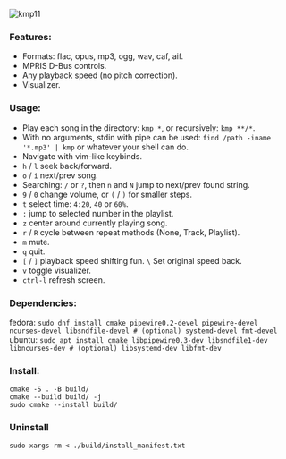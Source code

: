 ![kmp11](https://github.com/korei999/kmp2/assets/93387739/dd188b61-cde7-46df-a409-c75281dd9fbc)

### Features:
- Formats: flac, opus, mp3, ogg, wav, caf, aif.
- MPRIS D-Bus controls.
- Any playback speed (no pitch correction).
- Visualizer.

### Usage:
- Play each song in the directory: `kmp *`, or recursively: `kmp **/*`.
- With no arguments, stdin with pipe can be used: `find /path -iname '*.mp3' | kmp` or whatever your shell can do.
- Navigate with vim-like keybinds.
- `h` / `l` seek back/forward.
- `o` / `i` next/prev song.
- Searching: `/` or `?`, then `n` and `N` jump to next/prev found string.
- `9` / `0` change volume, or `(` / `)` for smaller steps.
- `t` select time: `4:20`, `40` or `60%`.
- `:` jump to selected number in the playlist.
- `z` center around currently playing song.
- `r` / `R` cycle between repeat methods (None, Track, Playlist).
- `m` mute.
- `q` quit.
- `[` / `]` playback speed shifting fun. `\` Set original speed back.
- `v` toggle visualizer.
- `ctrl-l` refresh screen.

### Dependencies:
fedora: `sudo dnf install cmake pipewire0.2-devel pipewire-devel ncurses-devel libsndfile-devel # (optional) systemd-devel fmt-devel`\
ubuntu: `sudo apt install cmake libpipewire0.3-dev libsndfile1-dev libncurses-dev # (optional) libsystemd-dev libfmt-dev`

### Install:
```
cmake -S . -B build/
cmake --build build/ -j
sudo cmake --install build/
```

### Uninstall
```
sudo xargs rm < ./build/install_manifest.txt
```
